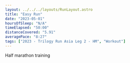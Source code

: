 ```yaml
---
layout: ../../../layouts/RunLayout.astro
title: "Easy Run"
date: "2023-05-01"
hoursOfSleep: "N/A"
timeElapsed: "50:00"
distanceCovered: "5.91"
averagePace: "8:27"
tags: ["2023 - Trilogy Run Asia Leg 2 - HM", "Workout"]
---
```


Half marathon training
